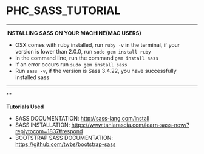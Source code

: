 # PHC_SASS_TUTORIAL

***

**INSTALLING SASS ON YOUR MACHINE(MAC USERS)**
* OSX comes with ruby installed, run `ruby -v` in the terminal, if your version is lower than 2.0.0, run `sudo gem install ruby`
* In the command line, run the command `gem install sass`
* If an error occurs run `sudo gem install sass`
* Run `sass -v`, if the version is Sass 3.4.22, you have successfully installed sass

***

**















**Tutorials Used** 
* SASS DOCUMENTATION: http://sass-lang.com/install
* SASS INSTALLATION: https://www.taniarascia.com/learn-sass-now/?replytocom=1837#respond
* BOOTSTRAP SASS DOCUMENTATION: https://github.com/twbs/bootstrap-sass